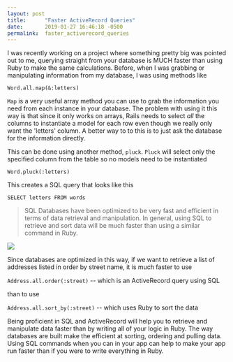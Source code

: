 ```yaml
---
layout: post
title:      "Faster ActiveRecord Queries"
date:       2019-01-27 16:46:18 -0500
permalink:  faster_activerecord_queries
---
```


I was recently working on a project where something pretty big was pointed out to me, querying straight from your database is MUCH faster than using Ruby to make the same calculations. Before, when I was grabbing or manipulating information from my database, I was using methods like 

```
Word.all.map(&:letters)
```

`Map` is a very useful array method you can use to grab the information you need from each instance in your database. The problem with using it this way is that since it only works on arrays, Rails needs to select *all* the columns to instantiate a model for each row even though we really only want the 'letters' column. A better way to to this is to just ask the database for the information directly. 

This can be done using another method, `pluck`. `Pluck` will select only the specified column from the table so no models need to be instantiated 

```
Word.pluck(:letters)
```

This creates a SQL query that looks like this

```
SELECT letters FROM words
```


> SQL Databases have been optimized to be very fast and efficient in terms of data retrieval and manipulation. In general, using SQL to retrieve and sort data will be much faster than using a similar command in Ruby. 

![](https://i.chzbgr.com/full/2703657216/h84D2668C/)

Since databases are optimized in this way, if we want to retrieve a list of addresses listed in order by street name, it is much faster to use 

`Address.all.order(:street)`  -- which is an ActiveRecord query using SQL

than to use 

`Address.all.sort_by(:street)` -- which uses Ruby to sort the data

Being proficient in SQL and ActiveRecord will help you to retrieve and manipulate data faster than by writing all of your logic in Ruby. The way databases are built make the efficient at sorting, ordering and pulling data. Using SQL commands when you can in your app can help to make your app run faster than if you were to write everything in Ruby. 



